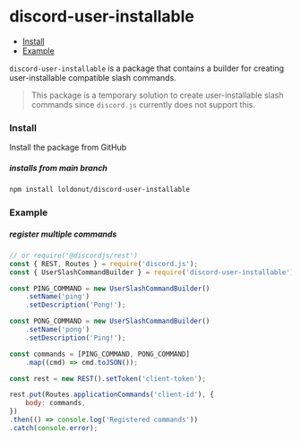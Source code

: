 # discord-user-installable

- [Install](#install)
- [Example](#example)

`discord-user-installable` is a package that contains a builder for creating user-installable compatible slash commands.

> This package is a temporary solution to create user-installable slash commands since `discord.js` currently does not support this.


### Install

Install the package from GitHub

##### installs from main branch

```sh
npm install loldonut/discord-user-installable
```

### Example

##### register multiple commands

```js
// or require('@discordjs/rest')
const { REST, Routes } = require('discord.js');
const { UserSlashCommandBuilder } = require('discord-user-installable');

const PING_COMMAND = new UserSlashCommandBuilder()
    .setName('ping')
    .setDescription('Pong!');

const PONG_COMMAND = new UserSlashCommandBuilder()
    .setName('pong')
    .setDescription('Ping!');

const commands = [PING_COMMAND, PONG_COMMAND]
    .map((cmd) => cmd.toJSON());

const rest = new REST().setToken('client-token');

rest.put(Routes.applicationCommands('client-id'), {
    body: commands,
})
.then(() => console.log('Registered commands'))
.catch(console.error);
```
